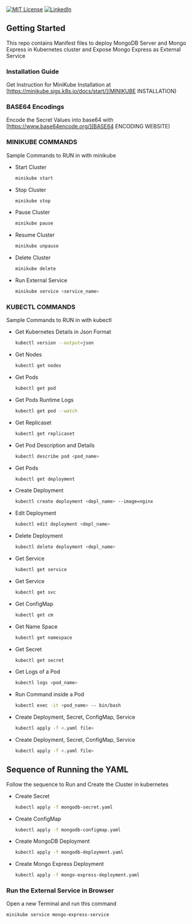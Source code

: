 <a name="readme-top"></a>

[![MIT License][license-shield]][license-url]
[![LinkedIn][linkedin-shield]][linkedin-url]

<!-- GETTING STARTED -->
## Getting Started
This repo contains Manifest files to deploy MongoDB Server and 
Mongo Express in Kubernetes cluster and Expose Mongo Express as External Service


### Installation Guide
Get Instruction for MiniKube Installation at [https://minikube.sigs.k8s.io/docs/start/](MINIKUBE INSTALLATION)


### BASE64 Encodings
Encode the Secret Values into base64 with [https://www.base64encode.org/](BASE64 ENCODING WEBSITE)



### MINIKUBE COMMANDS
Sample Commands to RUN in with minikube

* Start Cluster
  ```sh
  minikube start
  ```
* Stop Cluster
  ```sh
  minikube stop
  ```
* Pause Cluster
  ```sh
  minikube pause
  ```
* Resume Cluster
  ```sh
  minikube unpause
  ```
* Delete Cluster
  ```sh
  minikube delete
  ```
* Run External Service
  ```sh
  minikube service <service_name>
  ```


### KUBECTL COMMANDS
Sample Commands to RUN in with kubectl

* Get Kubernetes Details in Json Format
  ```sh
  kubectl version --output=json
  ```

* Get Nodes
  ```sh
  kubectl get nodes
  ```

* Get Pods
  ```sh
  kubectl get pod
  ```

* Get Pods Runtime Logs
  ```sh
  kubectl get pod --watch
  ```

* Get Replicaset
  ```sh
  kubectl get replicaset 
  ```

* Get Pod Description and Details
  ```sh
  kubectl describe pod <pod_name>  
  ```

* Get Pods
  ```sh
  kubectl get deployment 
  ```

* Create Deployment
  ```sh
  kubectl create deployment <depl_name> --image=nginx
  ```

* Edit Deployment
  ```sh
  kubectl edit deployment <depl_name>
  ```

* Delete Deployment
  ```sh
  kubectl delete deployment <depl_name>  
  ```

* Get Service
  ```sh
  kubectl get service  
  ```

* Get Service
  ```sh
  kubectl get svc
  ```

* Get ConfigMap
  ```sh
  kubectl get cm 
  ```

* Get Name Space
  ```sh
  kubectl get namespace
  ```

* Get Secret
  ```sh
  kubectl get secret   
  ```

* Get Logs of a Pod
  ```sh
  kubectl logs <pod_name>
  ```

* Run Command inside a Pod
  ```sh
  kubectl exec -it <pod_name> -- bin/bash
  ```

* Create Deployment, Secret, ConfigMap, Service
  ```sh
  kubectl apply -f <.yaml file>
  ```

* Create Deployment, Secret, ConfigMap, Service
  ```sh
  kubectl apply -f <.yaml file>
  ```

## Sequence of Running the YAML
Follow the sequence to Run and Create the Cluster in kubernetes

* Create Secret
  ```sh
  kubectl apply -f mongodb-secret.yaml
  ```

* Create ConfigMap
  ```sh
  kubectl apply -f mongodb-configmap.yaml
  ```

* Create MongoDB Deployment
  ```sh
  kubectl apply -f mongodb-deployment.yaml
  ```

* Create Mongo Express Deployment
  ```sh
  kubectl apply -f mongo-express-deployment.yaml
  ```

### Run the External Service in Browser
Open a new Terminal and run this command 
  ```sh
  minikube service mongo-express-service
  ```


<!-- MARKDOWN LINKS & IMAGES -->
<!-- https://www.markdownguide.org/basic-syntax/#reference-style-links -->
[license-shield]: https://img.shields.io/github/license/othneildrew/Best-README-Template.svg?style=for-the-badge
[license-url]: https://github.com/msohaibali/mongodb-mongoexpress-manifest-kubernetes/blob/main/LICENSE
[linkedin-shield]: https://img.shields.io/badge/-LinkedIn-black.svg?style=for-the-badge&logo=linkedin&colorB=555
[linkedin-url]: https://linkedin.com/in/msohaibali
